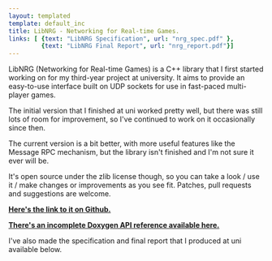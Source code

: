 ```yaml
---
layout: templated
template: default_inc
title: LibNRG - Networking for Real-time Games.
links: [ {text: "LibNRG Specification", url: "nrg_spec.pdf" },
         {text: "LibNRG Final Report", url: "nrg_report.pdf"}]
---
```


LibNRG (Networking for Real-time Games) is a C++ library that I first started
working on for my third-year project at university. It aims to provide an
easy-to-use interface built on UDP sockets for use in fast-paced multi-player games.

The initial version that I finished at uni worked pretty well, but there was 
still lots of room for improvement, so I've continued to work on it occasionally 
since then.

The current version is a bit better, with more useful features like the Message 
RPC mechanism, but the library isn't finished and I'm not sure it ever will be.

It's open source under the zlib license though, so you can take a look / use it 
/ make changes or improvements as you see fit. Patches, pull requests and 
suggestions are welcome.

**[Here's the link to it on Github.](https://github.com/baines/libNRG)**    

**[There's an incomplete Doxygen API reference available here.](http://abaines.me.uk/libNRG/)**

I've also made the specification and final report that I produced at uni 
available below.

